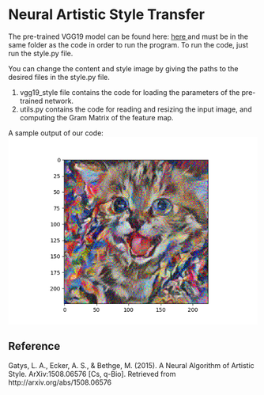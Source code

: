 <H1> Neural Artistic Style Transfer </H1>

The pre-trained VGG19 model can be found here: <a href = https://mega.nz/#!xZ8glS6J!MAnE91ND_WyfZ_8mvkuSa2YcA7q-1ehfSm-Q1fxOvvs> here </a> and must 
be in the same folder as the code in order to run the program. To run the code, just run the style.py file.

You can change the content and style image by giving the paths to the desired files in the style.py file. 

1) vgg19_style file contains the code for loading the parameters of the pre-trained network. 
2) utils.py contains the code for reading and resizing the input image, and computing the Gram Matrix of the feature map.

A sample output of our code: 
<br>
<img src="output.png" alt="Output Image" class="center"/>


<H2> Reference </H2> 
Gatys, L. A., Ecker, A. S., & Bethge, M. (2015). A Neural Algorithm of Artistic Style. ArXiv:1508.06576 [Cs, q-Bio]. Retrieved from http://arxiv.org/abs/1508.06576

